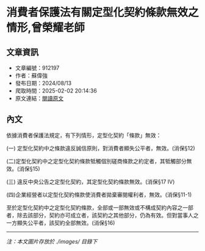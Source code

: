 # 消費者保護法有關定型化契約條款無效之情形,曾榮耀老師

## 文章資訊
- 文章編號：912197
- 作者：蘇偉強
- 發布日期：2024/08/13
- 爬取時間：2025-02-02 20:14:36
- 原文連結：[閱讀原文](https://real-estate.get.com.tw/Columns/detail.aspx?no=912197)

## 內文
依據消費者保護法規定，有下列情形，定型化契約「條款」無效：

(一) 定型化契約中之條款違反誠信原則，對消費者顯失公平者，無效。(消保§12)

(二)定型化契約中之定型化契約條款牴觸個別磋商條款之約定者，其牴觸部分無效。(消保§15)

(三) 違反中央公告之定型化契約，其定型化契約條款無效。(消保§17 IV)

(四)企業經營者以定型化契約條款使消費者拋棄審閱權利者，無效。(消保§11-1)

至於定型化契約中之定型化契約條款，全部或一部無效或不構成契約內容之一部者，除去該部分，契約亦可成立者，該契約之其他部分，仍為有效。但對當事人之一方顯失公平者，該契約全部無效。(消保§16)

---
*注：本文圖片存放於 ./images/ 目錄下*
